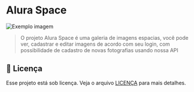 # Alura Space

<img src="https://cdn.discordapp.com/attachments/1206824560104701986/1213639086015774761/image.png?ex=65f6347a&is=65e3bf7a&hm=05df78108701dbc5fcb99bd54b687a0fd96c79d02df02f6cad0a70dd48fea1f4" alt="Exemplo imagem">

>  O projeto Alura Space é uma galeria de imagens espacias, você pode ver, cadastrar e editar imagens de acordo com seu login, com possibilidade de cadastro de novas fotografias usando nossa API


## 📝 Licença

Esse projeto está sob licença. Veja o arquivo [LICENÇA](LICENSE.md) para mais detalhes.
